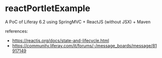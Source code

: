 # reactPortletExample

A PoC of Liferay 6.2 using SpringMVC + ReactJS (without JSX) + Maven

references:
* https://reactjs.org/docs/state-and-lifecycle.html
* https://community.liferay.com/it/forums/-/message_boards/message/81917149
